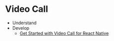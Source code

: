 # Video Call

-   Understand
-   Develop
    -   [Get Started with Video Call for React Native](get-started.md#get-started-with-product-name-for-platform)

